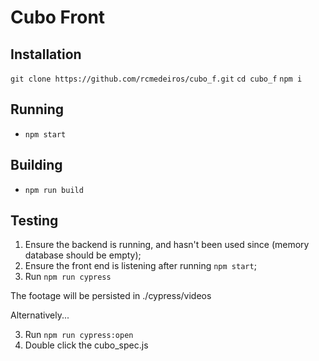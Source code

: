 # Cubo Front

## Installation

`git clone https://github.com/rcmedeiros/cubo_f.git`
`cd cubo_f`
`npm i`

## Running

- `npm start`

## Building

- `npm run build`

## Testing

1. Ensure the backend is running, and hasn't been used since (memory database should be empty);
2. Ensure the front end is listening after running `npm start`;
3. Run `npm run cypress`

The footage will be persisted in ./cypress/videos

Alternatively...

3. Run `npm run cypress:open`
4. Double click the cubo_spec.js
